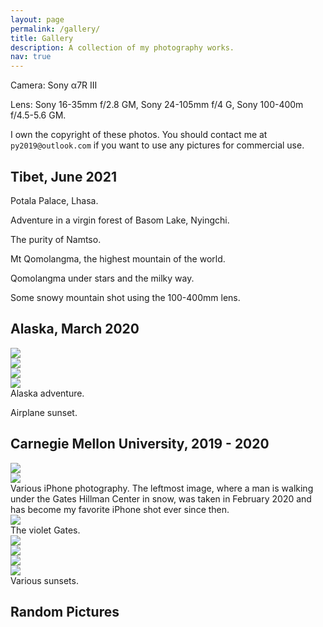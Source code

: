 ```yaml
---
layout: page
permalink: /gallery/
title: Gallery
description: A collection of my photography works.
nav: true
---
```


Camera: Sony α7R III

Lens: Sony 16-35mm f/2.8 GM, Sony 24-105mm f/4 G, Sony 100-400m f/4.5-5.6 GM.

I own the copyright of these photos. You should contact me at `py2019@outlook.com` if you want to use any pictures for commercial use.

## Tibet, June 2021

Potala Palace, Lhasa.

Adventure in a virgin forest of Basom Lake, Nyingchi.

The purity of Namtso.

Mt Qomolangma, the highest mountain of the world.

Qomolangma under stars and the milky way.

Some snowy mountain shot using the 100-400mm lens.

## Alaska, March 2020

<div class="row mt-3">
    <div class="col-sm mt-3 mt-md-0">
        <img class="img-fluid rounded z-depth-1" src="{{ site.baseurl }}/assets/img/photography/alaska1.jpeg">
    </div>
    <div class="col-sm mt-3 mt-md-0">
        <img class="img-fluid rounded z-depth-1" src="{{ site.baseurl }}/assets/img/photography/alaska2.jpeg">
    </div>
    <div class="col-sm mt-3 mt-md-0">
        <img class="img-fluid rounded z-depth-1" src="{{ site.baseurl }}/assets/img/photography/alaska3.jpeg">
    </div>
    <div class="col-sm mt-3 mt-md-0">
        <img class="img-fluid rounded z-depth-1" src="{{ site.baseurl }}/assets/img/photography/alaska4.jpeg">
    </div>
</div>
<div class="caption">
    Alaska adventure.
</div>

Airplane sunset.

## Carnegie Mellon University, 2019 - 2020

<div class="row mt-3">
    <div class="col-sm mt-3 mt-md-0">
        <img class="img-fluid rounded z-depth-1" src="{{ site.baseurl }}/assets/img/photography/gates2.jpeg">
    </div>
    <div class="col-sm mt-3 mt-md-0">
        <img class="img-fluid rounded z-depth-1" src="{{ site.baseurl }}/assets/img/photography/pitt1.jpeg">
    </div>
</div>
<div class="caption">
    Various iPhone photography. The leftmost image, where a man is walking under the Gates Hillman Center in snow, was taken in February 2020 and has become my favorite iPhone shot ever since then.
</div>

<div class="row mt-3">
    <div class="col-sm mt-3 mt-md-0">
        <img class="img-fluid rounded z-depth-1" src="{{ site.baseurl }}/assets/img/photography/gates1.jpeg">
    </div>
</div>
<div class="caption">
    The violet Gates.
</div>

<div class="row mt-3">
    <div class="col-sm mt-3 mt-md-0">
        <img class="img-fluid rounded z-depth-1" src="{{ site.baseurl }}/assets/img/photography/cmu1.jpeg">
    </div>
    <div class="col-sm mt-3 mt-md-0">
        <img class="img-fluid rounded z-depth-1" src="{{ site.baseurl }}/assets/img/photography/cmu2.jpeg">
    </div>
    <div class="col-sm mt-3 mt-md-0">
        <img class="img-fluid rounded z-depth-1" src="{{ site.baseurl }}/assets/img/photography/pitt2.jpeg">
    </div>
    <div class="col-sm mt-3 mt-md-0">
        <img class="img-fluid rounded z-depth-1" src="{{ site.baseurl }}/assets/img/photography/pitt3.jpeg">
    </div>
</div>
<div class="caption">
    Various sunsets.
</div>

## Random Pictures

